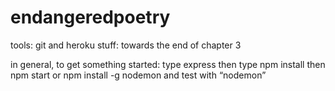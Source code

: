 # endangeredpoetry

tools:
git and heroku stuff: towards the end of chapter 3


in general, to get something started:
type express
then type npm install
then npm start
or npm install -g nodemon
and test with “nodemon”
